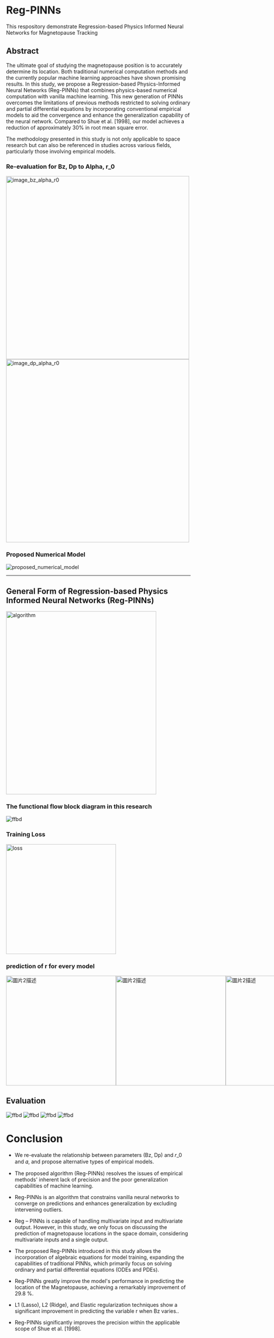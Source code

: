 # Reg-PINNs
This respository demonstrate Regression-based Physics Informed Neural Networks for Magnetopause Tracking

## Abstract
The ultimate goal of studying the magnetopause position is to accurately determine its location. Both traditional numerical computation methods and the currently popular machine learning approaches have shown promising results. In this study, we propose a Regression-based Physics-Informed Neural Networks (Reg-PINNs) that combines physics-based numerical computation with vanilla machine learning. This new generation of PINNs overcomes the limitations of previous methods restricted to solving ordinary and partial differential equations by incorporating conventional empirical models to aid the convergence and enhance the generalization capability of the neural network. Compared to Shue et al. [1998], our model achieves a reduction of approximately 30% in root mean square error.

The methodology presented in this study is not only applicable to space research but can also be referenced in studies across various fields, particularly those involving empirical models.

### Re-evaluation for Bz, Dp to Alpha, r_0
<img src="Image/image_alpha_r0_bz.png" alt="image_bz_alpha_r0" width="500">

<img src="Image/image_alpha_r0_bz.png" alt="image_dp_alpha_r0" width="500">

### Proposed Numerical Model
<img src="Image/proposed_numerical.jpg" alt="proposed_numerical_model">

-------------------------------------------------------------------------------------
## General Form of Regression-based Physics Informed Neural Networks (Reg-PINNs)
<img src="Image/revised_algorithm.png" alt="algorithm" width="410" height="500">


### The functional flow block diagram in this research
<img src="Image/proposed_algorithm_ffbd.jpg" alt="ffbd">

### Training Loss
<img src="Image/training_loss.png" alt="loss" width="300">


### prediction of r for every model
<div style="display: flex; align-items: center;">
  <img src="Image/image_shue.png" alt="圖片2描述" style="width: 300px; height: auto;">
  <img src="Image/image_proposed.png" alt="圖片2描述" style="width: 300px; height: auto;">
  <img src="Image/image_nn.png" alt="圖片2描述" style="width: 300px; height: auto;">
  <img src="Image/image_pinn_shue.png" alt="圖片1描述" style="width: 300px; height: auto;">
  <img src="Image/image_pinn_hou.png" alt="圖片2描述" style="width: 300px; height: auto;">
</div>


## Evaluation
<img src="Image/image_appli.png" alt="ffbd">

<img src="Image/iamge_bz.png" alt="ffbd">

<img src="Image/image_dp.png" alt="ffbd">

<img src="Image/image_angle.png" alt="ffbd">


# Conclusion
- We re-evaluate the relationship between parameters (Bz, Dp) and 𝑟_0   and 𝛼, and propose alternative types of empirical models.

- The proposed algorithm (Reg-PINNs) resolves the issues of empirical methods' inherent lack of precision and the poor generalization capabilities of machine learning.


- Reg-PINNs is an algorithm that constrains vanilla neural networks to converge on predictions and enhances generalization by excluding intervening outliers.

- Reg – PINNs is capable of handling multivariate input and multivariate output. However, in this study, we only focus on discussing the prediction of magnetopause locations in the space domain, considering multivariate inputs and a single output.

- The proposed Reg-PINNs introduced in this study allows the incorporation of algebraic equations for model training, expanding the capabilities of traditional PINNs, which primarily focus on solving ordinary and partial differential equations (ODEs and PDEs).

- Reg-PINNs greatly improve the model's performance in predicting the location of the Magnetopause, achieving a remarkably improvement of 29.8 %.

- L1 (Lasso), L2 (Ridge), and Elastic regularization techniques show a significant improvement in predicting the variable r when Bz varies..

- Reg-PINNs significantly improves the precision within the applicable scope of Shue et al. [1998].

